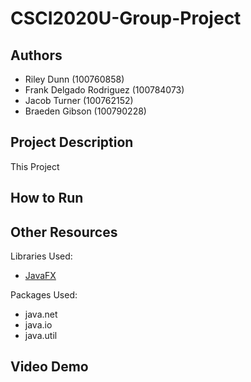 # CSCI2020U-Group-Project
## Authors
* Riley Dunn (100760858)
* Frank Delgado Rodriguez (100784073)
* Jacob Turner (100762152)
* Braeden Gibson (100790228)

## Project Description
This Project

## How to Run

## Other Resources
Libraries Used:
* [JavaFX](https://openjfx.io/)

Packages Used:
* java.net
* java.io
* java.util

## Video Demo
